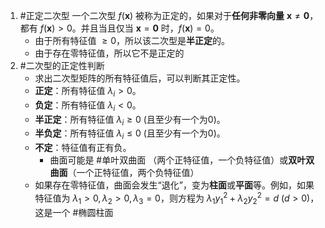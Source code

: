 1. #正定二次型 
	一个二次型 $f(\mathbf{x})$ 被称为正定的，如果对于**任何非零向量** $\mathbf{x} \neq \mathbf{0}$，都有 $f(\mathbf{x}) > 0$。并且当且仅当 $\mathbf{x} = \mathbf{0}$ 时，$f(\mathbf{x}) = 0$。
	*   由于所有特征值 $\ge 0$，所以该二次型是**半正定**的。
	 *   由于存在零特征值，所以它不是正定的
2. #二次型的正定性判断 
    *   求出二次型矩阵的所有特征值后，可以判断其正定性。
    *   **正定**：所有特征值 $\lambda_i > 0$。
    *   **负定**：所有特征值 $\lambda_i < 0$。
    *   **半正定**：所有特征值 $\lambda_i \ge 0$ (且至少有一个为0)。
    *   **半负定**：所有特征值 $\lambda_i \le 0$ (且至少有一个为0)。
    *   **不定**：特征值有正有负。 
	    * 曲面可能是 #单叶双曲面 （两个正特征值，一个负特征值）或**双叶双曲面**（一个正特征值，两个负特征值）  
    * 如果存在零特征值，曲面会发生“退化”，变为**柱面**或**平面**等。例如，如果特征值为 $\lambda_1 > 0, \lambda_2 > 0, \lambda_3 = 0$，则方程为 $\lambda_1 y_1^2 + \lambda_2 y_2^2 = d$ ($d>0$)，这是一个 #椭圆柱面 
